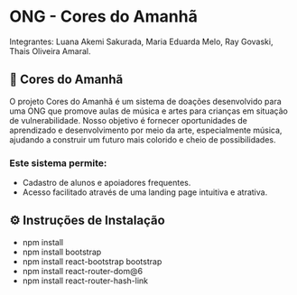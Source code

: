<h1>ONG - Cores do Amanhã</h1>
<p>Integrantes: Luana Akemi Sakurada, Maria Eduarda Melo, Ray Govaski, Thais Oliveira Amaral. </p>

<h2>🎨 Cores do Amanhã</h2>
O projeto Cores do Amanhã é um sistema de doações desenvolvido para uma ONG que promove aulas de música e artes para crianças em situação de vulnerabilidade. Nosso objetivo é fornecer oportunidades de aprendizado e desenvolvimento por meio da arte, especialmente música, ajudando a construir um futuro mais colorido e cheio de possibilidades.

<h3>Este sistema permite:</h3>

- Cadastro de alunos e apoiadores frequentes.
- Acesso facilitado através de uma landing page intuitiva e atrativa.

<h2> ⚙️ Instruções de Instalação</h2>

- npm install
- npm install bootstrap
- npm install react-bootstrap bootstrap
- npm install react-router-dom@6
- npm install react-router-hash-link
